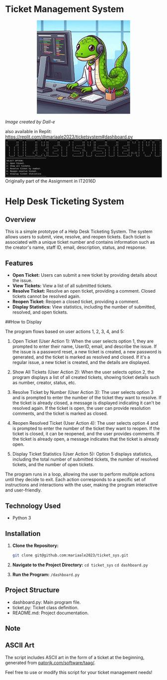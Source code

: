 # Ticket Management System

<div style="text-align:center">
  <img src="python_ticket.jpg" alt="Ticket" width="300"/>
</div>

*Image created by Dall-e*



also available in Replit:
https://replit.com/@mariaale2023/ticketsystem#dashboard.py
![Screenshot](Screenshot.jpg)
Originally part of the Assignment in IT2016D


# Help Desk Ticketing System

## Overview

This is a simple prototype of a Help Desk Ticketing System. The system allows users to submit, view, resolve, and reopen tickets. Each ticket is associated with a unique ticket number and contains information such as the creator's name, staff ID, email, description, status, and response.

## Features

- **Open Ticket:** Users can submit a new ticket by providing details about the issue.
- **View Tickets:** View a list of all submitted tickets.
- **Resolve Ticket:** Resolve an open ticket, providing a comment. Closed tickets cannot be resolved again.
- **Reopen Ticket:** Reopen a closed ticket, providing a comment.
- **Display Statistics:** View statistics, including the number of submitted, resolved, and open tickets.

##How to Display

The program flows based on user actions 1, 2, 3, 4, and 5:

1. Open Ticket (User Action 1):
   When the user selects option 1, they are prompted to enter their name, UserID, email, and describe the issue.
   If the issue is a password reset, a new ticket is created, a new password is generated, and the ticket is marked as resolved and closed.
   If it's a regular issue, a new ticket is created, and the details are displayed.

2. Show All Tickets (User Action 2):
   When the user selects option 2, the program displays a list of all created tickets, showing ticket details such as number, creator, status, etc.

3. Resolve Ticket by Number (User Action 3):
   The user selects option 3 and is prompted to enter the number of the ticket they want to resolve.
   If the ticket is already closed, a message is displayed indicating it can't be resolved again.
   If the ticket is open, the user can provide resolution comments, and the ticket is marked as closed.

4. Reopen Resolved Ticket (User Action 4):
   The user selects option 4 and is prompted to enter the number of the ticket they want to reopen.
   If the ticket is closed, it can be reopened, and the user provides comments.
   If the ticket is already open, a message indicates that the ticket is already open.

5. Display Ticket Statistics (User Action 5):
   Option 5 displays statistics, including the total number of submitted tickets, the number of resolved tickets, and the number of open tickets.

The program runs in a loop, allowing the user to perform multiple actions until they decide to exit. Each action corresponds to a specific set of instructions and interactions with the user, making the program interactive and user-friendly.

## Technology Used

- Python 3

## Installation

1. **Clone the Repository:**
   ```bash
   git clone git@github.com:mariaale2023/ticket_sys.git
   ```
2. **Navigate to the Project Directory:**
   `cd ticket_sys`
   `cd dashboard.py`

3. **Run the Program:**
   `/dashboard.py`

## Project Structure

- dashboard.py: Main program file.
- ticket.py: Ticket class definition.
- README.md: Project documentation.

## Note

## ASCII Art

The script includes ASCII art in the form of a ticket at the beginning, generated from [patorjk.com/software/taag/](https://patorjk.com/software/taag/).

Feel free to use or modify this script for your ticket management needs!
